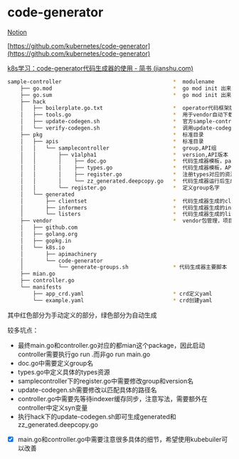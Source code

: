 # code-generator
[Notion](https://www.notion.so/K8s-812b9655baea4593a11d3d0b608f60e7?pvs=4#18e0a8e92d2347be875795c528439627)

[https://github.com/kubernetes/code-generator](https://github.com/kubernetes/code-generator)

[k8s学习：code-generator代码生成器的使用 - 简书 (jianshu.com)](https://www.jianshu.com/p/861924c20535)

```bash
sample-controller                                   *  modulename
    ├── go.mod                                      *  go mod init 出来的文件
    ├── go.sum                                      *  go mod init 出来的检测文件
    ├── hack                                   
    │   ├── boilerplate.go.txt                      *  operator代码框架版权信息头内容
    │   ├── tools.go                                *  用于vendor自动下载code-generator文件的配置信息
    │   ├── update-codegen.sh                       *  官方sample-controller项目的模板文件，用于填写code-generator中的相关变量
    │   └── verify-codegen.sh                       *  调用update-codegen.sh，并检测代码变化的脚本，CI过程中非常重要
    ├── pkg                                         *  标准目录
    │   ├── apis                                    *  标准目录
    │   │   └── samplecontroller                    *  group,API组
    │   │       ├── v1alpha1                        *  version,API版本
    │   │       │    ├── doc.go                     *  代码生成器模板，package相关内容，全局标签填写文件
    │   │       │    ├── types.go                   *  代码生成器模板，API类型相关内容，局部标签填写文件
    │   │       │    ├── register.go                *  注册types对应的资源到k8s的schema中
    │   │       │    └── zz_generated.deepcopy.go   *  代码生成器运行后生成的深拷贝go文件
    │   │       └── register.go                     *  定义group名字
    │   └── generated
    │       ├── clientset                           *  代码生成器生成的clientset相关代码
    │       ├── informers                           *  代码生成器生成的informers相关代码
    │       └── listers                             *  代码生成器生成的listers相关代码
    ├── vendor                                      *  vendor包管理，项目依赖包会放此处，包括code-generator
    │   ├── github.com
    │   ├── golang.org
    │   ├── gopkg.in
    │   └── k8s.io
    │       ├── apimachinery
    │       └── code-generator
    │           └── generate-groups.sh              * 代码生成器主要脚本
    ├── mian.go
    ├── controller.go
    └── manifests
        ├── app_crd.yaml                            * crd定义yaml                              
        └── example.yaml                            * crd创建yaml
```

其中红色部分为手动定义的部分，绿色部分为自动生成

较多坑点：

- 最终main.go和controller.go对应的都mian这个package，因此启动controller需要执行go run .而非go run main.go
- doc.go中需要定义group名
- types.go中定义具体的types资源
- samplecontroller下的register.go中需要修改group和version名
- update-codegen.sh需要修改以匹配具体的路径名
- controller.go中需要先等待indexer缓存同步，注意写法，需要额外在controller中定义syn变量
- 执行hack下的update-codegen.sh即可生成generated和zz_generated.deepcopy.go
- [x]  main.go和controller.go中需要注意很多具体的细节，希望使用kubebuiler可以改善
